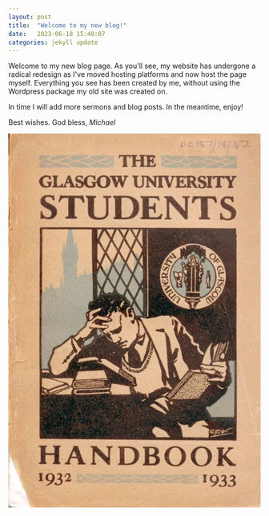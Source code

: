 ```yaml
---
layout: post
title:  "Welcome to my new blog!"
date:   2023-06-18 15:40:07
categories: jekyll update
---
```


Welcome to my new blog page. As you'll see, my website has undergone a radical redesign as I've moved hosting platforms and now host the page myself. Everything you see has been created by me, without using the Wordpress package my old site was created on.

In time I will add more sermons and blog posts. In the meantime, enjoy!

Best wishes. God bless,
*Michael*

![UoF student handbook](/media/handbook.webp)
